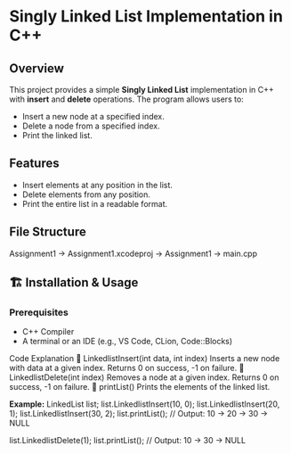 # Singly Linked List Implementation in C++

## Overview
This project provides a simple **Singly Linked List** implementation in C++ with **insert** and **delete** operations. The program allows users to:
- Insert a new node at a specified index.
- Delete a node from a specified index.
- Print the linked list.

## Features
- Insert elements at any position in the list.
- Delete elements from any position.
- Print the entire list in a readable format.

## File Structure
Assignment1
  -> Assignment1.xcodeproj
  -> Assignment1
        -> main.cpp

## 🏗️ Installation & Usage
### Prerequisites
- C++ Compiler
- A terminal or an IDE (e.g., VS Code, CLion, Code::Blocks)

Code Explanation
🔹 LinkedlistInsert(int data, int index)
Inserts a new node with data at a given index.
Returns 0 on success, -1 on failure.
🔹 LinkedlistDelete(int index)
Removes a node at a given index.
Returns 0 on success, -1 on failure.
🔹 printList()
Prints the elements of the linked list.

**Example:**
LinkedList list;
list.LinkedlistInsert(10, 0);
list.LinkedlistInsert(20, 1);
list.LinkedlistInsert(30, 2);
list.printList();  // Output: 10 -> 20 -> 30 -> NULL

list.LinkedlistDelete(1);
list.printList();  // Output: 10 -> 30 -> NULL
